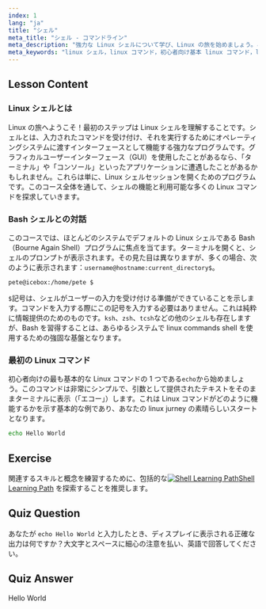 ```yaml
---
index: 1
lang: "ja"
title: "シェル"
meta_title: "シェル - コマンドライン"
meta_description: "強力な Linux シェルについて学び、Linux の旅を始めましょう。このレッスンでは、コマンドライン、Bash シェル、および「echo」などの初心者向けの基本的な Linux コマンドを紹介します。"
meta_keywords: "linux シェル，linux コマンド，初心者向け基本 linux コマンド，linux の旅，bash シェル，コマンドライン，linux コマンドシェル，echo コマンド"
---
```


## Lesson Content

### Linux シェルとは

Linux の旅へようこそ！最初のステップは Linux シェルを理解することです。シェルとは、入力されたコマンドを受け付け、それを実行するためにオペレーティングシステムに渡すインターフェースとして機能する強力なプログラムです。グラフィカルユーザーインターフェース（GUI）を使用したことがあるなら、「ターミナル」や「コンソール」といったアプリケーションに遭遇したことがあるかもしれません。これらは単に、Linux シェルセッションを開くためのプログラムです。このコース全体を通して、シェルの機能と利用可能な多くの Linux コマンドを探求していきます。

### Bash シェルとの対話

このコースでは、ほとんどのシステムでデフォルトの Linux シェルである Bash（Bourne Again Shell）プログラムに焦点を当てます。ターミナルを開くと、シェルのプロンプトが表示されます。その見た目は異なりますが、多くの場合、次のように表示されます：`username@hostname:current_directory$`。

```plaintext
pete@icebox:/home/pete $
```

`$`記号は、シェルがユーザーの入力を受け付ける準備ができていることを示します。コマンドを入力する際にこの記号を入力する必要はありません。これは純粋に情報提供のためのものです。`ksh`、`zsh`、`tcsh`などの他のシェルも存在しますが、Bash を習得することは、あらゆるシステムで linux commands shell を使用するための強固な基盤となります。

### 最初の Linux コマンド

初心者向けの最も基本的な Linux コマンドの 1 つである`echo`から始めましょう。このコマンドは非常にシンプルで、引数として提供されたテキストをそのままターミナルに表示（「エコー」）します。これは Linux コマンドがどのように機能するかを示す基本的な例であり、あなたの linux jurney の素晴らしいスタートとなります。

```bash
echo Hello World
```

## Exercise

関連するスキルと概念を練習するために、包括的な[![Shell Learning Path](https://labex.io/_ipx/f_webp&q_100&s_20x20/https://file.labex.io/path/FaVTnI4iqZP0.png)Shell Learning Path](https://labex.io/ja/learn/shell) を探索することを推奨します。

## Quiz Question

あなたが `echo Hello World` と入力したとき、ディスプレイに表示される正確な出力は何ですか？大文字とスペースに細心の注意を払い、英語で回答してください。

## Quiz Answer

Hello World
